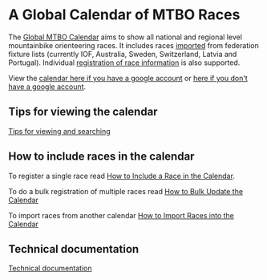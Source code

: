 # A Global Calendar of MTBO Races

The [Global MTBO Calendar](https://calendar.google.com/calendar?cid=Y2t0cHI5cDA4b3IxMmcwODIwZzgza2NlMG9AZ3JvdXAuY2FsZW5kYXIuZ29vZ2xlLmNvbQ)
 aims to show all national and regional level mountainbike orienteering races.
It includes races [imported]((./docs/import.md)) from 
federation fixture lists (currently IOF, Australia, Sweden, Switzerland, Latvia and Portugal).
Individual [registration of race information](./docs/register.md) is also supported.

View the [calendar here if you have a google account](https://calendar.google.com/calendar?cid=Y2t0cHI5cDA4b3IxMmcwODIwZzgza2NlMG9AZ3JvdXAuY2FsZW5kYXIuZ29vZ2xlLmNvbQ)
or [here if you don't have a google account](https://calendar.google.com/calendar/embed?src=cktpr9p08or12g0820g83kce0o%40group.calendar.google.com).

## Tips for viewing the calendar
[Tips for viewing and searching](./docs/view.md)

## How to include races in the calendar
To register a single race read [How to Include a Race in the Calendar](./docs/register.md).

To do a bulk registration of multiple races read [How to Bulk Update the Calendar](./docs/bulk.md)

To import races from another calendar [How to Import Races into the Calendar](./docs/import.md)

## Technical documentation
[Technical documentation](./docs/technical.md)




